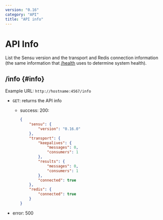 ```yaml
---
version: "0.16"
category: "API"
title: "API info"
---
```


# API Info

List the Sensu version and the transport and Redis connection
information (the same information that [/health](api_health) uses to
determine system health).

## /info {#info}

Example URL: `http://hostname:4567/info`

* `GET`: returns the API info

    - success: 200:

      ~~~ json
      {
          "sensu": {
              "version": "0.16.0"
          },
          "transport": {
              "keepalives": {
                  "messages": 0,
                  "consumers": 1
              },
              "results": {
                  "messages": 0,
                  "consumers": 1
              },
              "connected": true
          },
          "redis": {
              "connected": true
          }
      }
      ~~~

- error: 500
